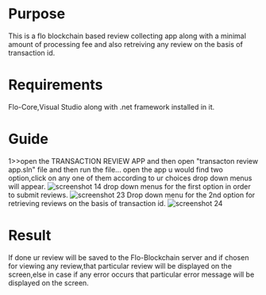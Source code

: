 # Purpose
This is a flo blockchain based review collecting app along with a minimal amount of processing fee and also retreiving any review on the basis of transaction id.
# Requirements
Flo-Core,Visual Studio along with .net framework installed in it.
# Guide
1>>open the TRANSACTION REVIEW APP and then open "transacton review app.sln" file and then run the file... 
open the app u would find two option,click on any one of them according to ur choices drop down menus will appear. 
![screenshot 14](https://user-images.githubusercontent.com/39794980/46479228-3d651e80-c80c-11e8-95c4-6d1f98e2ed28.png)
drop down menus for the first option in order to submit reviews.
![screenshot 23](https://user-images.githubusercontent.com/39794980/46531024-61326e00-c8b9-11e8-8f97-dc9c4387b1ba.png)
Drop down menu for the 2nd option for retrieving reviews on the basis of transaction id.
![screenshot 24](https://user-images.githubusercontent.com/39794980/46531136-bc646080-c8b9-11e8-90e5-92078d67b481.png)
# Result
If done ur review will be saved to the Flo-Blockchain server and if chosen for viewing any review,that particular review will be displayed on the screen,else in case if any error occurs that particular error message will be displayed on the screen.
